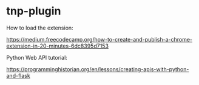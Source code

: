 # tnp-plugin

How to load the extension:

https://medium.freecodecamp.org/how-to-create-and-publish-a-chrome-extension-in-20-minutes-6dc8395d7153

Python Web API tutorial:

https://programminghistorian.org/en/lessons/creating-apis-with-python-and-flask
